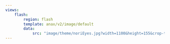 ```yaml
---
views:
    flash:
        region: flash
        template: anax/v2/image/default
        data:
            src: "image/theme/noriEyes.jpg?width=1100&height=155&crop-to-fit&area=0,0,0,0"
---
```

